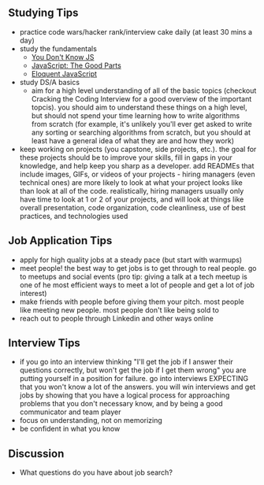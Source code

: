 ## Studying Tips
- practice code wars/hacker rank/interview cake daily (at least 30 mins a day)
- study the fundamentals
  - [You Don't Know JS](https://github.com/getify/You-Dont-Know-JS)
  - [JavaScript: The Good Parts](http://bdcampbell.net/javascript/book/javascript_the_good_parts.pdf)
  - [Eloquent JavaScript](http://eloquentjavascript.net/)
- study DS/A basics
    - aim for a high level understanding of all of the basic topics (checkout Cracking the Coding Interview for a good overview of the important topcis). you should aim to understand these things on a high level, but should not spend your time learning how to write algorithms from scratch (for example, it's unlikely you'll ever get asked to write any sorting or searching algorithms from scratch, but you should at least have a general idea of what they are and how they work)
- keep working on projects (you capstone, side projects, etc.). the goal for these projects should be to improve your skills, fill in gaps in your knowledge, and help keep you sharp as a developer. add READMEs that include images, GIFs, or videos of your projects - hiring managers (even technical ones) are more likely to look at what your project looks like than look at all of the code. realistically, hiring managers usually only have time to look at 1 or 2 of your projects, and will look at things like overall presentation, code organization, code cleanliness, use of best practices, and technologies used

## Job Application Tips
- apply for high quality jobs at a steady pace (but start with warmups) 
- meet people! the best way to get jobs is to get through to real people. go to meetups and social events (pro tip: giving a talk at a tech meetup is one of he most efficient ways to meet a lot of people and get a lot of job interest) 
- make friends with people before giving them your pitch. most people like meeting new people. most people don't like being sold to
- reach out to people through Linkedin and other ways online

## Interview Tips 
- if you go into an interview thinking "I'll get the job if I answer their questions correctly, but won't get the job if I get them wrong" you are putting yourself in a position for failure. go into interviews EXPECTING that you won't know a lot of the answers. you will win interviews and get jobs by showing that you have a logical process for approaching problems that you don't necessary know, and by being a good communicator and team player
- focus on understanding, not on memorizing
- be confident in what you know 

## Discussion
- What questions do you have about job search?
